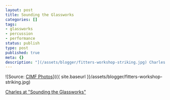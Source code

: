 ```yaml
---
layout: post
title: Sounding the Glassworks
categories: []
tags:
- glassworks
- percussion
- performance
status: publish
type: post
published: true
meta: {}
description: "](/assets/blogger/fitters-workshop-striking.jpg) Charles at "Sounding the Glassworks""
---
```


![Source: [CIMF Photos](http://www.flickr.com/people/cimfphotos/)]({{ site.baseurl }}/assets/blogger/fitters-workshop-striking.jpg)

<!-- [![](http://farm4.static.flickr.com/3584/3518272361_f14789550a_m.jpg)](http://www.flickr.com/photos/cimfphotos/3518272361/) -->

[Charles at "Sounding the Glassworks"](http://www.flickr.com/photos/cimfphotos/3518272361/)

